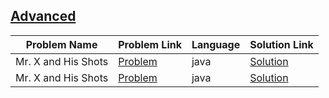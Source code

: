 ## [Advanced](https://www.hackerrank.com/domains/data-structures/data-structures)

|Problem Name|Problem Link|Language|Solution Link|
---|---|---|---
|Mr. X and His Shots|[Problem](https://www.hackerrank.com/challenges/x-and-his-shots/problem)|java|[Solution](./Mr.XandHisShots.java)|
|Mr. X and His Shots|[Problem](https://www.hackerrank.com/challenges/x-and-his-shots/problem)|java|[Solution](./Mr.XandHisShots.java)|
